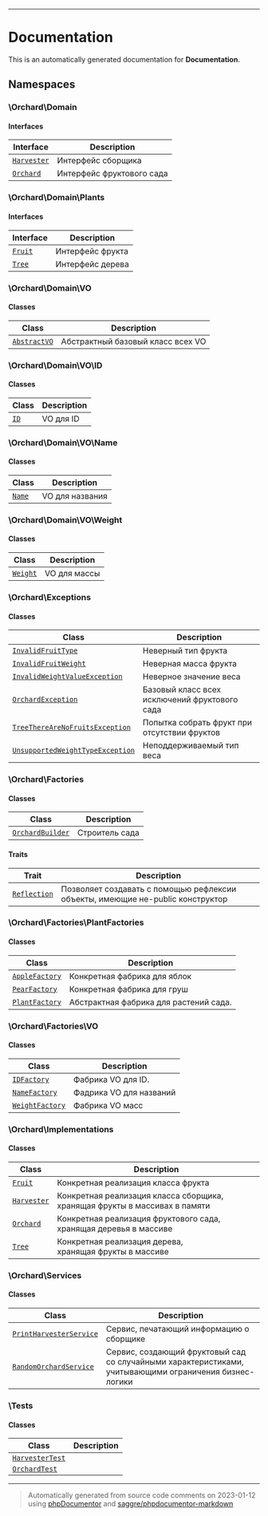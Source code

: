 
***

# Documentation



This is an automatically generated documentation for **Documentation**.


## Namespaces


### \Orchard\Domain




#### Interfaces

| Interface | Description |
|-----------|-------------|
| [`Harvester`](./classes/Orchard/Domain/Harvester.md) | Интерфейс сборщика|
| [`Orchard`](./classes/Orchard/Domain/Orchard.md) | Интерфейс фруктового сада|



### \Orchard\Domain\Plants




#### Interfaces

| Interface | Description |
|-----------|-------------|
| [`Fruit`](./classes/Orchard/Domain/Plants/Fruit.md) | Интерфейс фрукта|
| [`Tree`](./classes/Orchard/Domain/Plants/Tree.md) | Интерфейс дерева|



### \Orchard\Domain\VO

#### Classes

| Class | Description |
|-------|-------------|
| [`AbstractVO`](./classes/Orchard/Domain/VO/AbstractVO.md) | Абстрактный базовый класс всех VO|




### \Orchard\Domain\VO\ID

#### Classes

| Class | Description |
|-------|-------------|
| [`ID`](./classes/Orchard/Domain/VO/ID/ID.md) | VO для ID|




### \Orchard\Domain\VO\Name

#### Classes

| Class | Description |
|-------|-------------|
| [`Name`](./classes/Orchard/Domain/VO/Name/Name.md) | VO для названия|




### \Orchard\Domain\VO\Weight

#### Classes

| Class | Description |
|-------|-------------|
| [`Weight`](./classes/Orchard/Domain/VO/Weight/Weight.md) | VO для массы|




### \Orchard\Exceptions

#### Classes

| Class | Description |
|-------|-------------|
| [`InvalidFruitType`](./classes/Orchard/Exceptions/InvalidFruitType.md) | Неверный тип фрукта|
| [`InvalidFruitWeight`](./classes/Orchard/Exceptions/InvalidFruitWeight.md) | Неверная масса фрукта|
| [`InvalidWeightValueException`](./classes/Orchard/Exceptions/InvalidWeightValueException.md) | Неверное значение веса|
| [`OrchardException`](./classes/Orchard/Exceptions/OrchardException.md) | Базовый класс всех исключений фруктового сада|
| [`TreeThereAreNoFruitsException`](./classes/Orchard/Exceptions/TreeThereAreNoFruitsException.md) | Попытка собрать фрукт при отсутствии фруктов|
| [`UnsupportedWeightTypeException`](./classes/Orchard/Exceptions/UnsupportedWeightTypeException.md) | Неподдерживаемый тип веса|




### \Orchard\Factories

#### Classes

| Class | Description |
|-------|-------------|
| [`OrchardBuilder`](./classes/Orchard/Factories/OrchardBuilder.md) | Строитель сада|


#### Traits

| Trait | Description |
|-------|-------------|
| [`Reflection`](./classes/Orchard/Factories/Reflection.md) | Позволяет создавать с помощью рефлексии объекты, имеющие не-public конструктор|




### \Orchard\Factories\PlantFactories

#### Classes

| Class | Description |
|-------|-------------|
| [`AppleFactory`](./classes/Orchard/Factories/PlantFactories/AppleFactory.md) | Конкретная фабрика для яблок|
| [`PearFactory`](./classes/Orchard/Factories/PlantFactories/PearFactory.md) | Конкретная фабрика для груш|
| [`PlantFactory`](./classes/Orchard/Factories/PlantFactories/PlantFactory.md) | Абстрактная фабрика для растений сада.|




### \Orchard\Factories\VO

#### Classes

| Class | Description |
|-------|-------------|
| [`IDFactory`](./classes/Orchard/Factories/VO/IDFactory.md) | Фабрика VO для ID.|
| [`NameFactory`](./classes/Orchard/Factories/VO/NameFactory.md) | Фадрика VO для названий|
| [`WeightFactory`](./classes/Orchard/Factories/VO/WeightFactory.md) | Фабрика VO масс|




### \Orchard\Implementations

#### Classes

| Class | Description |
|-------|-------------|
| [`Fruit`](./classes/Orchard/Implementations/Fruit.md) | Конкретная реализация класса фрукта|
| [`Harvester`](./classes/Orchard/Implementations/Harvester.md) | Конкретная реализация класса сборщика, хранящая фрукты в массивах в памяти|
| [`Orchard`](./classes/Orchard/Implementations/Orchard.md) | Конкретная реализация фруктового сада,<br />хранящая деревья в массиве|
| [`Tree`](./classes/Orchard/Implementations/Tree.md) | Конкретная реализация дерева,<br />хранящая фрукты в массиве|




### \Orchard\Services

#### Classes

| Class | Description |
|-------|-------------|
| [`PrintHarvesterService`](./classes/Orchard/Services/PrintHarvesterService.md) | Сервис, печатающий информацию о сборщике|
| [`RandomOrchardService`](./classes/Orchard/Services/RandomOrchardService.md) | Сервис, создающий фруктовый сад со случайными характеристиками,<br />учитывающими ограничения бизнес-логики|




### \Tests

#### Classes

| Class | Description |
|-------|-------------|
| [`HarvesterTest`](./classes/Tests/HarvesterTest.md) | |
| [`OrchardTest`](./classes/Tests/OrchardTest.md) | |




***
> Automatically generated from source code comments on 2023-01-12 using [phpDocumentor](http://www.phpdoc.org/) and [saggre/phpdocumentor-markdown](https://github.com/Saggre/phpDocumentor-markdown)
